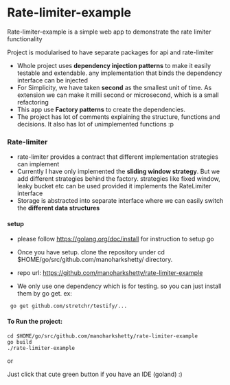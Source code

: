 # Rate-limiter-example

Rate-limiter-example is a simple web app to demonstrate the rate limiter functionality

Project is modularised to have separate packages for api and rate-limiter

* Whole project uses **dependency injection patterns** to make it easily testable and extendable. any implementation that binds the dependency interface can be injected
* For Simplicity, we have taken **second** as the smallest unit of time. As extension we can make it milli second or microsecond, which is a small refactoring
* This app use **Factory patterns** to create the dependencies.
* The project has lot of comments explaining the structure, functions and decisions. It also has lot of unimplemented functions :p

### Rate-limiter
* rate-limiter provides a contract that different implementation strategies can implement
* Currently I have only implemented the **sliding window strategy**. But we add different strategies behind the factory. strategies like fixed window, leaky bucket etc can be used provided it implements the RateLimiter interface
* Storage is abstracted into separate interface where we can easily switch the **different data structures**  


#### setup

* please follow https://golang.org/doc/install for instruction to setup go

* Once you have setup. clone the repository under cd $HOME/go/src/github.com/manoharkshetty/ directory.

* repo url: https://github.com/manoharkshetty/rate-limiter-example

* We only use one dependency which is for testing. so you can just install them by go get. 
ex: 
```
 go get github.com/stretchr/testify/... 
```


#### To Run the project:

```
cd $HOME/go/src/github.com/manoharkshetty/rate-limiter-example
go build 
./rate-limiter-example
```

or 

Just click that cute green button if you have an IDE (goland) :)



